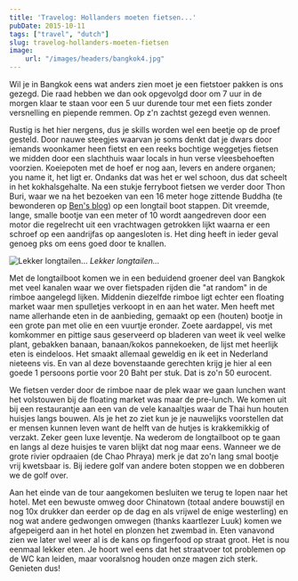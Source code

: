 ```yaml
---
title: 'Travelog: Hollanders moeten fietsen...'
pubDate: 2015-10-11
tags: ["travel", "dutch"]
slug: travelog-hollanders-moeten-fietsen
image:
    url: "/images/headers/bangkok4.jpg"
---
```


Wil je in Bangkok eens wat anders zien moet je een fietstoer pakken is ons gezegd. Die raad hebben we dan ook opgevolgd door om 7 uur in de morgen klaar te staan voor een 5 uur durende tour met een fiets zonder versnelling en piepende remmen. Op z'n zachtst gezegd even wennen.

Rustig is het hier nergens, dus je skills worden wel een beetje op de proef gesteld. Door nauwe steegjes waarvan je soms denkt dat je dwars door iemands woonkamer heen fietst en een reeks bochtige weggetjes fietsen we midden door een slachthuis waar locals in hun verse vleesbehoeften voorzien. Koeiepoten met de hoef er nog aan, levers en andere organen; you name it, het ligt er. Ondanks dat was het er wel schoon, dus dat scheelt in het kokhalsgehalte. Na een stukje ferryboot fietsen we verder door Thon Buri, waar we na het bezoeken van een 16 meter hoge zittende Buddha (te bewonderen op [Ben's blog](http://www.bendegens.nl)) op een longtail boot stappen. Dit vreemde, lange, smalle bootje van een meter of 10 wordt aangedreven door een motor die regelrecht uit een vrachtwagen getrokken lijkt waarna er een schroef op een aandrijfas op aangesloten is. Het ding heeft in ieder geval genoeg pks om eens goed door te knallen.

![Lekker longtailen...](/images/posts/IMG_3497.jpg)
*Lekker longtailen...*

Met de longtailboot komen we in een beduidend groener deel van Bangkok met veel kanalen waar we over fietspaden rijden die "at random" in de rimboe aangelegd lijken. Middenin diezelfde rimboe ligt echter een floating market waar men spulletjes verkoopt in en aan het water. Men heeft met name allerhande eten in de aanbieding, gemaakt op een (houten) bootje in een grote pan met olie en een vuurtje eronder. Zoete aardappel, vis met komkommer en pittige saus geserveerd op bladeren van weet ik veel welke plant, gebakken banaan, banaan/kokos pannekoeken, de lijst met heerlijk eten is eindeloos. Het smaakt allemaal geweldig en ik eet in Nederland nieteens vis. En van al deze bovenstaande gerechten krijg je hier al een goede 1 persoons portie voor 20 Baht per stuk. Dat is zo'n 50 eurocent.

We fietsen verder door de rimboe naar de plek waar we gaan lunchen want het volstouwen bij de floating market was maar de pre-lunch. We komen uit bij een restaurantje aan een van de vele kanaaltjes waar de Thai hun houten huisjes langs bouwen. Als je het zo ziet kun je je nauwelijks voorstellen dat er mensen kunnen leven want de helft van de hutjes is krakkemikkig of verzakt. Zeker geen luxe leventje. Na wederom de longtailboot op te gaan en langs al deze huisjes te varen blijkt dat nog maar eens. Wanneer we de grote rivier opdraaien (de Chao Phraya) merk je dat zo'n lang smal bootje vrij kwetsbaar is. Bij iedere golf van andere boten stoppen we en dobberen we de golf over.

Aan het einde van de tour aangekomen besluiten we terug te lopen naar het hotel. Met een bewuste omweg door Chinatown (totaal andere bouwstijl en nog 10x drukker dan eerder op de dag en als vrijwel de enige westerling) en nog wat andere gedwongen omwegen (thanks kaartlezer Luuk) komen we afgepeigerd aan in het hotel en plonzen het zwembad in. Eten vanavond zien we later wel weer al is de kans op fingerfood op straat groot. Het is nou eenmaal lekker eten. Je hoort wel eens dat het straatvoer tot problemen op de WC kan leiden, maar vooralsnog houden onze magen zich sterk. Genieten dus!